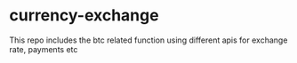 # currency-exchange
This repo includes the btc related function using different apis for exchange rate, payments etc
